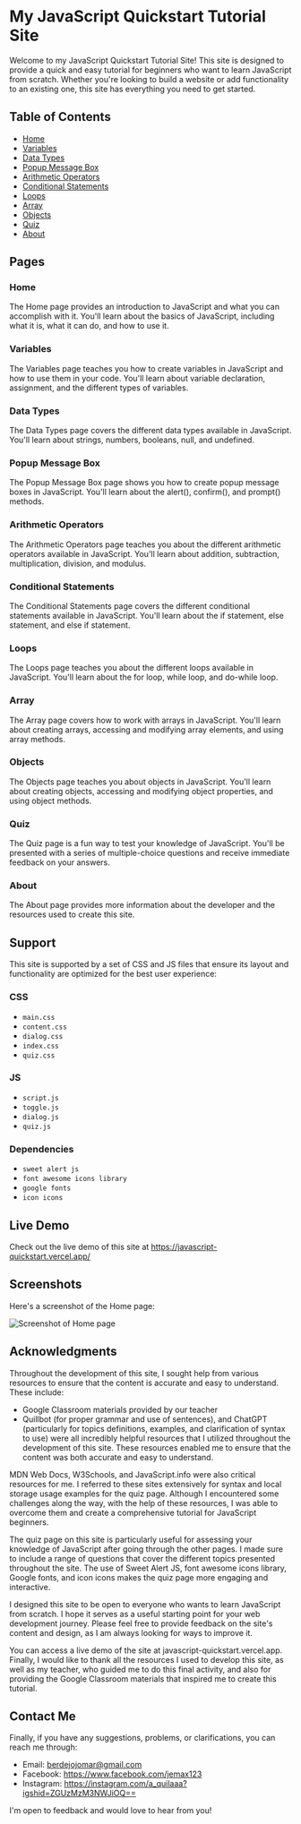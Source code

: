 # My JavaScript Quickstart Tutorial Site

Welcome to my JavaScript Quickstart Tutorial Site! This site is designed to provide a quick and easy tutorial for beginners who want to learn JavaScript from scratch. Whether you're looking to build a website or add functionality to an existing one, this site has everything you need to get started.

## Table of Contents

- [Home](#home)
- [Variables](#variables)
- [Data Types](#data-types)
- [Popup Message Box](#popup-message-box)
- [Arithmetic Operators](#arithmetic-operators)
- [Conditional Statements](#conditional-statements)
- [Loops](#loops)
- [Array](#array)
- [Objects](#objects)
- [Quiz](#quiz)
- [About](#about)

## Pages

### Home

The Home page provides an introduction to JavaScript and what you can accomplish with it. You'll learn about the basics of JavaScript, including what it is, what it can do, and how to use it.

### Variables

The Variables page teaches you how to create variables in JavaScript and how to use them in your code. You'll learn about variable declaration, assignment, and the different types of variables.

### Data Types

The Data Types page covers the different data types available in JavaScript. You'll learn about strings, numbers, booleans, null, and undefined.

### Popup Message Box

The Popup Message Box page shows you how to create popup message boxes in JavaScript. You'll learn about the alert(), confirm(), and prompt() methods.

### Arithmetic Operators

The Arithmetic Operators page teaches you about the different arithmetic operators available in JavaScript. You'll learn about addition, subtraction, multiplication, division, and modulus.

### Conditional Statements

The Conditional Statements page covers the different conditional statements available in JavaScript. You'll learn about the if statement, else statement, and else if statement.

### Loops

The Loops page teaches you about the different loops available in JavaScript. You'll learn about the for loop, while loop, and do-while loop.

### Array

The Array page covers how to work with arrays in JavaScript. You'll learn about creating arrays, accessing and modifying array elements, and using array methods.

### Objects

The Objects page teaches you about objects in JavaScript. You'll learn about creating objects, accessing and modifying object properties, and using object methods.

### Quiz

The Quiz page is a fun way to test your knowledge of JavaScript. You'll be presented with a series of multiple-choice questions and receive immediate feedback on your answers.

### About

The About page provides more information about the developer and the resources used to create this site.

## Support

This site is supported by a set of CSS and JS files that ensure its layout and functionality are optimized for the best user experience:

### CSS
- `main.css`
- `content.css`
- `dialog.css`
- `index.css`
- `quiz.css`

### JS
- `script.js`
- `toggle.js`
- `dialog.js`
- `quiz.js`

### Dependencies
- `sweet alert js`
- `font awesome icons library`
- `google fonts`
- `icon icons`

## Live Demo

Check out the live demo of this site at https://javascript-quickstart.vercel.app/

## Screenshots

Here's a screenshot of the Home page:

![Screenshot of Home page](https://javascript-quickstart.vercel.app/js-quickstart-preview.png)

## Acknowledgments

Throughout the development of this site, I sought help from various resources to ensure that the content is accurate and easy to understand. These include:

- Google Classroom materials provided by our teacher
- Quillbot (for proper grammar and use of sentences), and ChatGPT (particularly for topics definitions, examples, and clarification of syntax to use) were all incredibly helpful resources that I utilized throughout the development of this site. These resources enabled me to ensure that the content was both accurate and easy to understand.

MDN Web Docs, W3Schools, and JavaScript.info were also critical resources for me. I referred to these sites extensively for syntax and local storage usage examples for the quiz page. Although I encountered some challenges along the way, with the help of these resources, I was able to overcome them and create a comprehensive tutorial for JavaScript beginners.

The quiz page on this site is particularly useful for assessing your knowledge of JavaScript after going through the other pages. I made sure to include a range of questions that cover the different topics presented throughout the site. The use of Sweet Alert JS, font awesome icons library, Google fonts, and icon icons makes the quiz page more engaging and interactive.

I designed this site to be open to everyone who wants to learn JavaScript from scratch. I hope it serves as a useful starting point for your web development journey. Please feel free to provide feedback on the site's content and design, as I am always looking for ways to improve it.

You can access a live demo of the site at javascript-quickstart.vercel.app. Finally, I would like to thank all the resources I used to develop this site, as well as my teacher, who guided me to do this final activity, and also for providing the Google Classroom materials that inspired me to create this tutorial.


## Contact Me
Finally, if you have any suggestions, problems, or clarifications, you can reach me through:

- Email: berdejojomar@gmail.com <i class="fas fa-envelope"></i>
- Facebook: https://www.facebook.com/jemax123 <i class="fab fa-facebook"></i>
- Instagram: https://instagram.com/a_quilaaa?igshid=ZGUzMzM3NWJiOQ== <i class="fab fa-instagram"></i>

I'm open to feedback and would love to hear from you!